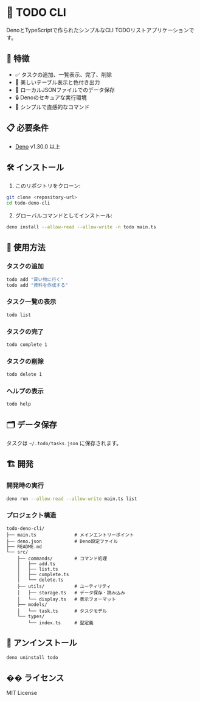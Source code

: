# 📝 TODO CLI

DenoとTypeScriptで作られたシンプルなCLI TODOリストアプリケーションです。

## 🚀 特徴

- ✅ タスクの追加、一覧表示、完了、削除
- 🎨 美しいテーブル表示と色付き出力
- 💾 ローカルJSONファイルでのデータ保存
- 🔒 Denoのセキュアな実行環境
- 📱 シンプルで直感的なコマンド

## 📋 必要条件

- [Deno](https://deno.land/) v1.30.0 以上

## 🛠️ インストール

1. このリポジトリをクローン:
```bash
git clone <repository-url>
cd todo-deno-cli
```

2. グローバルコマンドとしてインストール:
```bash
deno install --allow-read --allow-write -n todo main.ts
```

## 📖 使用方法

### タスクの追加
```bash
todo add "買い物に行く"
todo add "資料を作成する"
```

### タスク一覧の表示
```bash
todo list
```

### タスクの完了
```bash
todo complete 1
```

### タスクの削除
```bash
todo delete 1
```

### ヘルプの表示
```bash
todo help
```

## 🗂️ データ保存

タスクは `~/.todo/tasks.json` に保存されます。

## 🏗️ 開発

### 開発時の実行
```bash
deno run --allow-read --allow-write main.ts list
```

### プロジェクト構造
```
todo-deno-cli/
├── main.ts              # メインエントリーポイント
├── deno.json            # Deno設定ファイル
├── README.md
└── src/
    ├── commands/        # コマンド処理
    │   ├── add.ts
    │   ├── list.ts
    │   ├── complete.ts
    │   └── delete.ts
    ├── utils/           # ユーティリティ
    │   ├── storage.ts   # データ保存・読み込み
    │   └── display.ts   # 表示フォーマット
    ├── models/
    │   └── task.ts      # タスクモデル
    └── types/
        └── index.ts     # 型定義
```

## 🔧 アンインストール

```bash
deno uninstall todo
```

## �� ライセンス

MIT License 